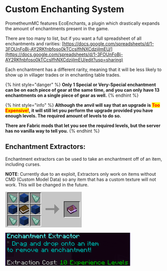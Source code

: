 # Custom Enchanting System

PrometheumMC features EcoEnchants, a plugin which drastically expands the amount of enchantments present in the game.&#x20;

There are too many to list, but if you want a full spreadsheet of all enchantments and rarities: [https://docs.google.com/spreadsheets/d/1-3FOUnFoBj-AY2RKfnbfoso0kTCcsIfhNXCdzjilmEU/](https://docs.google.com/spreadsheets/d/1-3FOUnFoBj-AY2RKfnbfoso0kTCcsIfhNXCdzjilmEU/edit?usp=sharing)

Each enchantment has a different rarity, meaning that it will be less likely to show up in villager trades or in enchanting table trades.&#x20;

{% hint style="danger" %}
**Only 1 Special or Very-Special enchantment can be on each piece of gear at the same time, and you can only have 13 enchantments on a single piece of gear as well.**&#x20;
{% endhint %}

{% hint style="info" %}
**Although the anvil will say that an upgrade is **<mark style="color:red;">**Too Expensive!**</mark>**, it will still let you perform the upgrade provided you have enough levels. The required amount of levels to do so.**&#x20;

**There are Fabric mods that let you see the required levels, but the server has no vanilla way to tell you.**&#x20;
{% endhint %}

## Enchantment Extractors:

Enchantment extractors can be used to take an enchantment off of an item, including curses.

**NOTE**: Currently due to an exploit, Extractors only work on items without CMD (Custom Model Data) so any item that has a custom texture will not work. This will be changed in the future.

![](<../.gitbook/assets/image (17).png>)

![](<../.gitbook/assets/image (60).png>)

